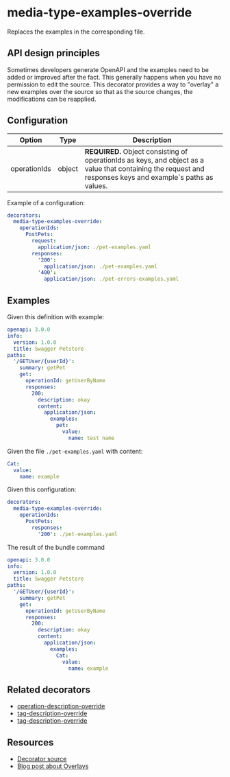 # media-type-examples-override

Replaces the examples in the corresponding file.

## API design principles

Sometimes developers generate OpenAPI and the examples need to be added or improved after the fact.
This generally happens when you have no permission to edit the source.
This decorator provides a way to "overlay" a new examples over the source so that as the source changes, the modifications can be reapplied.

## Configuration

|Option|Type| Description                                                                                                                                                  |
|---|---|--------------------------------------------------------------------------------------------------------------------------------------------------------------|
|operationIds|object| **REQUIRED.** Object consisting of operationIds as keys, and object as a value that containing the request and responses keys and example`s paths as values. |

Example of a configuration:

```yaml
decorators:
  media-type-examples-override:
    operationIds:
      PostPets:
        request:
          application/json: ./pet-examples.yaml
        responses:
          '200':
            application/json: ./pet-examples.yaml
          '400':
            application/json: ./pet-errors-examples.yaml
```

## Examples 

Given this definition with example:

```yaml
openapi: 3.0.0
info:
  version: 1.0.0
  title: Swagger Petstore
paths:
  '/GETUser/{userId}':
    summary: getPet
    get:
      operationId: getUserByName
      responses:
        200:
          description: okay
          content:
            application/json:
              examples:
                pet:
                  value:
                    name: test name
```

Given the file `./pet-examples.yaml` with content:

```yaml
Cat:
  value:
    name: example
```

Given this configuration:

```yaml
decorators:
  media-type-examples-override:
    operationIds:
      PostPets:
        responses:
          '200': ./pet-examples.yaml
```

The result of the bundle command

```yaml
openapi: 3.0.0
info:
  version: 1.0.0
  title: Swagger Petstore
paths:
  '/GETUser/{userId}':
    summary: getPet
    get:
      operationId: getUserByName
      responses:
        200:
          description: okay
          content:
            application/json:
              examples:
                Cat:
                  value:
                    name: example
```
## Related decorators

- [operation-description-override](./operation-description-override.md)
- [tag-description-override](./tag-description-override.md)
- [tag-description-override](./tag-description-override.md)

## Resources

- [Decorator source](https://github.com/Redocly/redocly-cli/blob/main/packages/core/src/decorators/common/info-description-override.ts)
- [Blog post about Overlays](../../../blog/openapi-overlays.md)
